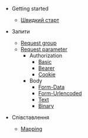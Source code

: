 - Getting started

  - [Швидкий старт](/ua/quickstart.md)

- Запити

  - [Request group](/ua/requestGroup.md)
  - [Request parameter](/ua/requestParameter.md)
    - Authorization
      - [Basic](/ua/authBasic.md)
      - [Bearer](/ua/authBearer.md)
      - [Cookie](/ua/authCookie.md)
    - Body
      - [Form-Data](/ua/bodyFormData.md)
      - [Form-Urlencoded](/ua/bodyFormUrlEncoded.md)
      - [Text](/ua/bodyText.md)
      - [Binary](/ua/bodyBinary.md)

- Співставлення

  - [Mapping](/ua/mapping.md)
